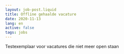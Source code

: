 ```yaml
---
layout: job-post.liquid
title: Offline gehaalde vacature
date: 2020-11-13
lang: en
active: false
tags: jobs
---
```


Testexemplaar voor vacatures die niet meer open staan
